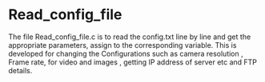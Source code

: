 Read_config_file
================

The file Read_config_file.c is to read the config.txt line by line and get the appropriate parameters, assign to the corresponding variable. This is developed for changing the Configurations such as camera resolution , Frame rate, for video and images , getting IP address of server etc and FTP details.
